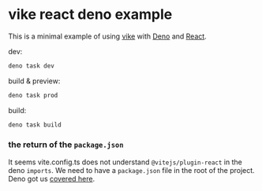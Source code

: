 # vike react deno example

This is a minimal example of using [vike](https://vike.dev) with [Deno](https://deno.land) and [React](https://reactjs.org).

dev:

```bash
deno task dev
```

build & preview:

```bash
deno task prod
```

build:

```bash
deno task build
```

### the return of the `package.json`

It seems vite.config.ts does not understand `@vitejs/plugin-react` in the deno `imports`. We need to have a `package.json` file in the root of the project. Deno got us [covered here](https://docs.deno.com/runtime/fundamentals/configuration/#package.json-support).
